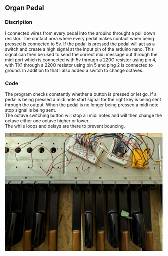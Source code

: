 ## Organ Pedal

### Discription

I connected wires from every pedal into the arduino throught a pull down resistor. The contact area where every pedal makes contact when being pressed is connected to 5v. If the pedal is pressed the pedal will act as a switch and create a high signal at the input pin of the arduino nano. This signal can then be used to send the correct midi message out through the midi port which is connected with 5v through a 220O resistor using pin 4, with TX1 through a 220O resistor using pin 5 and ping 2 is connected to ground. In addition to that I also added a switch to change octaves.

### Code

The program checks constantly whether a button is pressed or let go. If a pedal is being pressed a midi note start signal for the right key is being sent through the output. When the pedal is no longer being pressed a midi note stop signal is being sent.  
The octave switching button will stop all midi notes and will then change the octave either one octave higher or lower.  
The while loops and delays are there to prevent bouncing.

![project image](/midiorgan.jpg)
